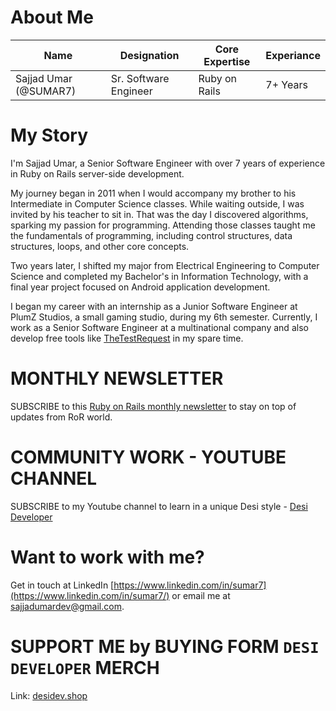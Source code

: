 # About Me

| Name	| Designation  	| Core Expertise  	| Experiance |
|---	|---	|---	|---  |
| Sajjad Umar (@SUMAR7)  	| Sr. Software Engineer  	| Ruby on Rails |   7+ Years

# My Story

I'm Sajjad Umar, a Senior Software Engineer with over 7 years of experience in Ruby on Rails server-side development.

My journey began in 2011 when I would accompany my brother to his Intermediate in Computer Science classes. While waiting outside, I was invited by his teacher to sit in. That was the day I discovered algorithms, sparking my passion for programming. Attending those classes taught me the fundamentals of programming, including control structures, data structures, loops, and other core concepts.

Two years later, I shifted my major from Electrical Engineering to Computer Science and completed my Bachelor's in Information Technology, with a final year project focused on Android application development.

I began my career with an internship as a Junior Software Engineer at PlumZ Studios, a small gaming studio, during my 6th semester. Currently, I work as a Senior Software Engineer at a multinational company and also develop free tools like [TheTestRequest](https://thetestrequest.com) in my spare time.

# MONTHLY NEWSLETTER

SUBSCRIBE to this [Ruby on Rails monthly newsletter](https://www.linkedin.com/newsletters/ruby-on-rails-6923566487630675968) to stay on top of updates from RoR world. 

# COMMUNITY WORK - YOUTUBE CHANNEL

SUBSCRIBE to my Youtube channel to learn in a unique Desi style - [Desi Developer](https://www.youtube.com/channel/UCx3wocdBE3pSMWB2i6g-iBQ)

# Want to work with me? 
Get in touch at LinkedIn [https://www.linkedin.com/in/sumar7](https://www.linkedin.com/in/sumar7/) or email me at [sajjadumardev@gmail.com](mailto:sajjadumardev@gmail.com).

# SUPPORT ME by BUYING FORM `DESI DEVELOPER` MERCH

Link: [desidev.shop](https://www.desidev.shop/)

<!---
SUMAR7/SUMAR7 is a ✨ special ✨ repository because its `README.md` (this file) appears on your GitHub profile.
You can click the Preview link to take a look at your changes.
--->
